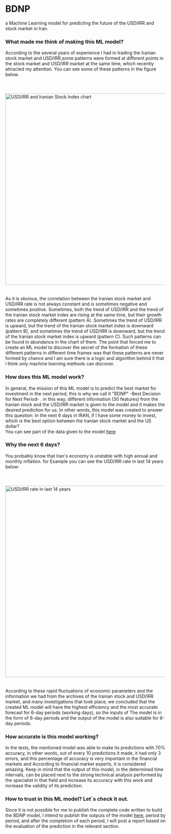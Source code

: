 # BDNP
a Machine Learning model for predicting the future of the USD/IRR and stock market in Iran.

### What made me think of making this ML model?
According to the several years of experience I had in trading the Iranian stock market and USD/IRR,some patterns were formed at different points in the stock market and USD/IRR market at the same time, which recently attracted my attention.
You can see some of these patterns in the figure below.<br><br><br>
&nbsp;&nbsp;&nbsp;&nbsp;&nbsp;&nbsp;&nbsp;&nbsp;&nbsp;&nbsp;&nbsp;&nbsp;&nbsp;&nbsp;&nbsp;&nbsp;&nbsp;&nbsp; <img src="https://private-user-images.githubusercontent.com/104448040/320200771-388b8d13-4107-45d0-ac44-ceb18732077d.png?jwt=eyJhbGciOiJIUzI1NiIsInR5cCI6IkpXVCJ9.eyJpc3MiOiJnaXRodWIuY29tIiwiYXVkIjoicmF3LmdpdGh1YnVzZXJjb250ZW50LmNvbSIsImtleSI6ImtleTUiLCJleHAiOjE3MTI0MDI4NTcsIm5iZiI6MTcxMjQwMjU1NywicGF0aCI6Ii8xMDQ0NDgwNDAvMzIwMjAwNzcxLTM4OGI4ZDEzLTQxMDctNDVkMC1hYzQ0LWNlYjE4NzMyMDc3ZC5wbmc_WC1BbXotQWxnb3JpdGhtPUFXUzQtSE1BQy1TSEEyNTYmWC1BbXotQ3JlZGVudGlhbD1BS0lBVkNPRFlMU0E1M1BRSzRaQSUyRjIwMjQwNDA2JTJGdXMtZWFzdC0xJTJGczMlMkZhd3M0X3JlcXVlc3QmWC1BbXotRGF0ZT0yMDI0MDQwNlQxMTIyMzdaJlgtQW16LUV4cGlyZXM9MzAwJlgtQW16LVNpZ25hdHVyZT04MzcxNGMwNDZiYjMzMjc0OWI0MWUxODQwYTgzZDIxNDc1Y2UwMGRmZDc5MjBmOGZmOWMxZGYxYzQ4YWY1MWZlJlgtQW16LVNpZ25lZEhlYWRlcnM9aG9zdCZhY3Rvcl9pZD0wJmtleV9pZD0wJnJlcG9faWQ9MCJ9.n88jI2VdUKYjJ7uYQjfRDoF0T5_-PtJLwaiI79ny418" alt="USD/IRR and Iranian Stock Index chart" width="800" height="600"><br><br><br>
As it is obvious, the correlation between the Iranian stock market and USD/IRR rate is not always constant and is sometimes negative and sometimes positive. Sometimes, both the trend of USD/IRR and the trend of the Iranian stock market index are rising at the same time, but their growth rates are completely different (pattern A). Sometimes the trend of USD/IRR is upward, but the trend of the Iranian stock market index is downward (pattern B), and sometimes the trend of USD/IRR is downward, but the trend of the Iranian stock market index is upward (pattern C). Such patterns can be found in abundance in the chart of them.
The point that forced me to create an ML model to discover the secret of the formation of these different patterns in different time frames was that these patterns are never formed by chance and I am sure there is a logic and algorithm behind it that i think only machine learning methods can discover.

### How does this ML model work?
In general, the mission of this ML model is to predict the best market for investment in the next period, this is why we call it "BDNP" -Best Decision for Next Period- . in this way, different information (30 features) from the Iranian stock and the USD/IRR market is given to the model and it makes the desired prediction for us.
In other words, this model was created to answer this question:
In the next 6 days in IRAN, if I have some money to invest, which is the best option between the Iranian stock market and the US dollar?<br>
You can see part of the data given to the model [here]()


### Why the next 6 days?
You probably know that Iran's economy is unstable with high annual and monthly inflation. for Example you can see the USD/IRR rate in last 14 years below:<br><br><br>
&nbsp;&nbsp;&nbsp;&nbsp;&nbsp;&nbsp;&nbsp;&nbsp;&nbsp;&nbsp;&nbsp;&nbsp;&nbsp;&nbsp;&nbsp;&nbsp;&nbsp;&nbsp; <img src="https://private-user-images.githubusercontent.com/104448040/320202324-9c70ab09-ff10-4fbf-8259-bdddc9ef44fa.png?jwt=eyJhbGciOiJIUzI1NiIsInR5cCI6IkpXVCJ9.eyJpc3MiOiJnaXRodWIuY29tIiwiYXVkIjoicmF3LmdpdGh1YnVzZXJjb250ZW50LmNvbSIsImtleSI6ImtleTUiLCJleHAiOjE3MTI0MDQ3MDYsIm5iZiI6MTcxMjQwNDQwNiwicGF0aCI6Ii8xMDQ0NDgwNDAvMzIwMjAyMzI0LTljNzBhYjA5LWZmMTAtNGZiZi04MjU5LWJkZGRjOWVmNDRmYS5wbmc_WC1BbXotQWxnb3JpdGhtPUFXUzQtSE1BQy1TSEEyNTYmWC1BbXotQ3JlZGVudGlhbD1BS0lBVkNPRFlMU0E1M1BRSzRaQSUyRjIwMjQwNDA2JTJGdXMtZWFzdC0xJTJGczMlMkZhd3M0X3JlcXVlc3QmWC1BbXotRGF0ZT0yMDI0MDQwNlQxMTUzMjZaJlgtQW16LUV4cGlyZXM9MzAwJlgtQW16LVNpZ25hdHVyZT00MWU0M2E5MzFlMzhhODAxODViOWQzYWM1ZGU3ZWMwNDg1ZjAyZWI3YzNjZjJlMjY5Yzc0ZGY2MzNkOTk1YWEyJlgtQW16LVNpZ25lZEhlYWRlcnM9aG9zdCZhY3Rvcl9pZD0wJmtleV9pZD0wJnJlcG9faWQ9MCJ9.dCQb7cPjyh-94mpQzd2IlDO2gj2MjgcI-MvlFfy3flo" alt="USD/IRR rate in last 14 years" width="800" height="600"> <br><br><br>
According to these rapid fluctuations of economic parameters and the information we had from the archives of the Iranian stock and USD/IRR market, and many investigations that took place, we concluded that the created ML model will have the highest efficiency and the most accurate forecast for 6-day periods (working days), so the inputs of The model is in the form of 6-day periods and the output of the model is also suitable for 6-day periods.

### How accurate is this model working?
In the tests, the mentioned model was able to make its predictions with 70% accuracy, in other words, out of every 10 predictions it made, it had only 3 errors, and this percentage of accuracy is very important in the financial markets and According to financial market experts, it is considered amazing.
Keep in mind that the output of this model, in the determined time intervals, can be placed next to the strong technical analysis performed by the specialist in that field and increase its accuracy with this work and increase the validity of its prediction.

### How to trust in this ML model? Let`s check it out.
Since it is not possible for me to publish the complete code written to build the BDNP model, I intend to publish the outputs of the model [here](https://github.com/BolandianBolandian/BDNP/tree/main/Model%20Predictions), period by period, and after the completion of each period, I will post a report based on the evaluation of the prediction in the relevant section. 

